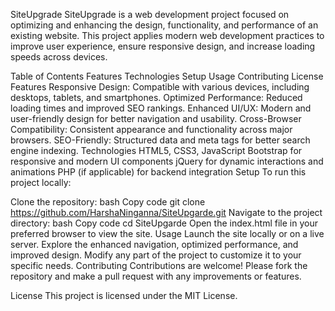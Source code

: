 SiteUpgrade
SiteUpgrade is a web development project focused on optimizing and enhancing the design, functionality, and performance of an existing website. This project applies modern web development practices to improve user experience, ensure responsive design, and increase loading speeds across devices.

Table of Contents
Features
Technologies
Setup
Usage
Contributing
License
Features
Responsive Design: Compatible with various devices, including desktops, tablets, and smartphones.
Optimized Performance: Reduced loading times and improved SEO rankings.
Enhanced UI/UX: Modern and user-friendly design for better navigation and usability.
Cross-Browser Compatibility: Consistent appearance and functionality across major browsers.
SEO-Friendly: Structured data and meta tags for better search engine indexing.
Technologies
HTML5, CSS3, JavaScript
Bootstrap for responsive and modern UI components
jQuery for dynamic interactions and animations
PHP (if applicable) for backend integration
Setup
To run this project locally:

Clone the repository:
bash
Copy code
git clone https://github.com/HarshaNinganna/SiteUpgarde.git
Navigate to the project directory:
bash
Copy code
cd SiteUpgarde
Open the index.html file in your preferred browser to view the site.
Usage
Launch the site locally or on a live server.
Explore the enhanced navigation, optimized performance, and improved design.
Modify any part of the project to customize it to your specific needs.
Contributing
Contributions are welcome! Please fork the repository and make a pull request with any improvements or features.

License
This project is licensed under the MIT License.
